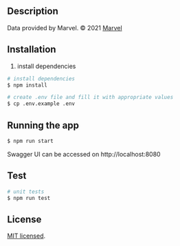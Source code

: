 ## Description

Data provided by Marvel. © 2021 [Marvel](https://marvel.com)

## Installation

1. install dependencies

```bash
# install dependencies
$ npm install

# create .env file and fill it with appropriate values
$ cp .env.example .env
```

## Running the app

```bash
$ npm run start
```

Swagger UI can be accessed on http://localhost:8080

## Test

```bash
# unit tests
$ npm run test
```

## License

[MIT licensed](LICENSE).
